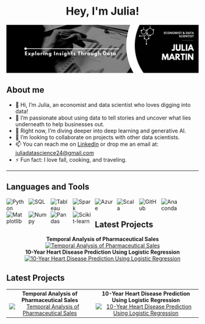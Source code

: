 <div align='center'>
<h1 align='center'>Hey, I'm Julia!
</div>
<img src=https://github.com/juliamartin0/juliamartin0/blob/43c66f0bf4c6c0569f7e962315240f1bb9ff357b/Banner%20Linkedin%20Creativo%20Acuarelas%20Sencillo%20Rosa%20y%20Morado.png>

## About me
  
- 👋 Hi, I’m Julia, an economist and data scientist who loves digging into data!
- 👀 I’m passionate about using data to tell stories and uncover what lies underneath to help businesses out.
- 🌱 Right now, I’m diving deeper into deep learning and generative AI.
- 💞️ I’m looking to collaborate on projects with other data scientists.
- 📫 You can reach me on [LinkedIn](https://www.linkedin.com/in/juliamarur) or drop me an email at: juliadatascience24@gmail.com
- ⚡ Fun fact: I love fall, cooking, and traveling.




<!---
juliamartin0/juliamartin0 is a ✨ special ✨ repository because its `README.md` (this file) appears on your GitHub profile.
You can click the Preview link to take a look at your changes.
--->

---

## Languages and Tools



<img align="left" alt="Python" width="48px" style="padding-right:10px;" src="https://cdn.jsdelivr.net/gh/devicons/devicon@latest/icons/python/python-original-wordmark.svg" />
<img align="left" alt="SQL" width="48px" style="padding-right:10px;" src="https://cdn.jsdelivr.net/gh/devicons/devicon@latest/icons/azuresqldatabase/azuresqldatabase-original.svg" />
<img align="left" alt="Tableau" width="48px" style="padding-right:10px;" src="https://cdn.jsdelivr.net/gh/simple-icons/simple-icons/icons/tableau.svg" />
<img align="left" alt="Spark" width="48px" style="padding-right:10px;" src="https://cdn.jsdelivr.net/gh/devicons/devicon@latest/icons/apachespark/apachespark-original-wordmark.svg" />
<img align="left" alt="Azure" width="48px" style="padding-right:10px;" src="https://cdn.jsdelivr.net/gh/devicons/devicon@latest/icons/azure/azure-original-wordmark.svg" />
<img align="left" alt="Scala" width="48px" style="padding-right:10px;" src="https://cdn.jsdelivr.net/gh/devicons/devicon@latest/icons/scala/scala-original-wordmark.svg" />
<img align="left" alt="GitHub" width="48px" style="padding-right:10px;" src="https://cdn.jsdelivr.net/gh/devicons/devicon@latest/icons/github/github-original-wordmark.svg" />
<img align="left" alt="Anaconda" width="48px" style="padding-right:10px;" src="https://cdn.jsdelivr.net/gh/devicons/devicon@latest/icons/anaconda/anaconda-original-wordmark.svg" />
<img align="left" alt="Matplotlib" width="48px" style="padding-right:10px;" src="https://cdn.jsdelivr.net/gh/devicons/devicon@latest/icons/matplotlib/matplotlib-original-wordmark.svg" />
<img align="left" alt="Numpy" width="48px" style="padding-right:10px;" src="https://cdn.jsdelivr.net/gh/devicons/devicon@latest/icons/numpy/numpy-original-wordmark.svg" />
<img align="left" alt="Pandas" width="48px" style="padding-right:10px;" src="https://cdn.jsdelivr.net/gh/devicons/devicon@latest/icons/pandas/pandas-original-wordmark.svg" />
<img align="left" alt="Scikit-learn" width="48px" style="padding-right:10px;" src="https://cdn.jsdelivr.net/gh/devicons/devicon@latest/icons/scikitlearn/scikitlearn-original.svg" />
<br />



#


## Latest Projects


<div style="text-align: center;">
  <h4 style="margin: 0;">Temporal Analysis of Pharmaceutical Sales</h4>
  <a href="https://github.com/juliamartin0/pharma_sales.git">
    <img src="https://d2jx2rerrg6sh3.cloudfront.net/image-handler/picture/2018/2/pills.jpg" alt="Temporal Analysis of Pharmaceutical Sales" width="300" />
  </a>
</div>

<div style="text-align: center;">
  <h4 style="margin: 0;">10-Year Heart Disease Prediction Using Logistic Regression</h4>
  <a href="https://github.com/juliamartin0/pharma_sales.git">
    <img src=https://hospitallosmadronos.es/wp-content/uploads/2019/03/hipertension_unidad_cardiaca.jpg" alt="10-Year Heart Disease Prediction Using Logistic Regression" width="300" />
  </a>
</div>


## Latest Projects

<table>
  <tr>
    <td style="text-align: center;">
      <h4 style="margin: 0;">Temporal Analysis of Pharmaceutical Sales</h4>
      <a href="https://github.com/juliamartin0/pharma_sales.git">
        <img src="https://d2jx2rerrg6sh3.cloudfront.net/image-handler/picture/2018/2/pills.jpg" alt="Temporal Analysis of Pharmaceutical Sales" width="300" />
      </a>
    </td>
    <td style="text-align: center;">
      <h4 style="margin: 0;">10-Year Heart Disease Prediction Using Logistic Regression</h4>
      <a href="https://github.com/juliamartin0/pharma_sales.git">
        <img src="https://media.licdn.com/dms/image/v2/D4D12AQGmXObFT1YrXg/article-cover_image-shrink_720_1280/article-cover_image-shrink_720_1280/0/1678547061707?e=1736380800&v=beta&t=WkiApzUpKTbOg5MxWz_NpzStBp6IEXTzjcRuoeB4Gco" alt="10-Year Heart Disease Prediction 
          Using Logistic Regression" width="300" />
      </a>
    </td>
  </tr>
</table>


#

